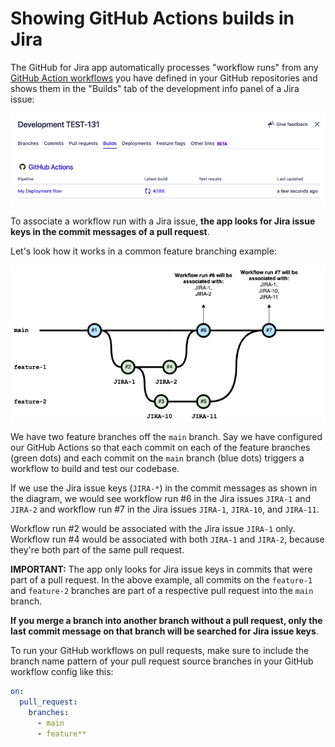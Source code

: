 # Showing GitHub Actions builds in Jira

The GitHub for Jira app automatically processes "workflow runs" from any [GitHub Action workflows](https://docs.github.com/en/actions/learn-github-actions/workflow-syntax-for-github-actions) you have defined in your GitHub repositories and shows them in the "Builds" tab of the development info panel of a Jira issue:

![Builds data in Jira](./images/builds-data-jira-dev-panel.png)

To associate a workflow run with a Jira issue, **the app looks for Jira issue keys in the commit messages of a pull request**.

Let's look how it works in a common feature branching example:

![Builds are associated by putting Jira issue keys into commit messages](./images/associating-builds.png)

We have two feature branches off the `main` branch. Say we have configured our GitHub Actions so that each commit on each of the feature branches (green dots) and each commit on the `main` branch (blue dots) triggers a workflow to build and test our codebase.

If we use the Jira issue keys (`JIRA-*`) in the commit messages as shown in the diagram, we would see workflow run #6 in the Jira issues `JIRA-1` and `JIRA-2` and workflow run #7 in the Jira issues `JIRA-1`, `JIRA-10`, and `JIRA-11`.

Workflow run #2 would be associated with the Jira issue `JIRA-1` only. Workflow run #4 would be associated with both `JIRA-1` and `JIRA-2`, because they're both part of the same pull request.

**IMPORTANT:** The app only looks for Jira issue keys in commits that were part of a pull request. In the above example, all commits on the `feature-1` and `feature-2` branches are part of a respective pull request into the `main` branch. 

**If you merge a branch into another branch without a pull request, only the last commit message on that branch will be searched for Jira issue keys**. 

To run your GitHub workflows on pull requests, make sure to include the branch name pattern of your pull request source branches in your GitHub workflow config like this:

```yaml
on:
  pull_request:
    branches:
      - main
      - feature**
```
